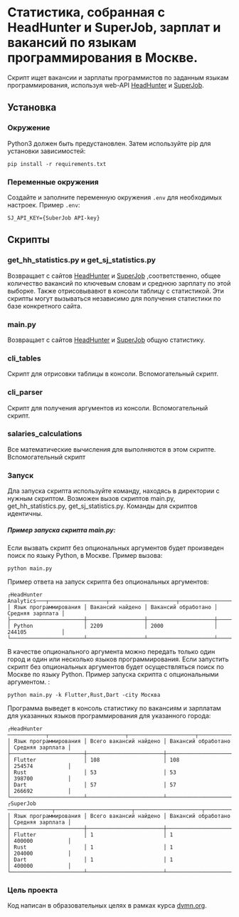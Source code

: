 # Статистика, собранная с HeadHunter и SuperJob, зарплат и вакансий по языкам программирования в Москве.
Скрипт ищет вакансии и зарплаты программистов по заданным языкам программирования, используя web-API [HeadHunter](https://hh.ru/) и [SuperJob](https://superjob.ru/). 


## Установка

### Окружение
Python3 должен быть предустановлен. Затем используйте pip для установки зависимостей:
```
pip install -r requirements.txt
```
### Переменные окружения

Создайте и заполните переменную окружения `.env` для необходимых настроек.
Пример `.env`:

```
SJ_API_KEY={SuberJob API-key}
```
## Скрипты
### get_hh_statistics.py и get_sj_statistics.py
Возвращает с сайтов [HeadHunter](https://hh.ru) и [SuperJob](https://superjob.ru) ,соответственно, общее количество вакансий по ключевым словам и среднюю зарплату по этой выборке. Также отрисовывавют в консоли таблицу с статистикой. Эти скрипты могут вызываться независимо для получения статистики по базе конкретного сайта. 
### main.py
Возвращает с сайтов [HeadHunter](https://hh.ru) и [SuperJob](https://superjob.ru) общую статистику.

### cli_tables
Скрипт для отрисовки таблицы в консоли. Вспомогательный скрипт.

### cli_parser
Скрипт для получения аргументов из консоли. Вспомогательный скрипт.

### salaries_calculations
Все математические вычисления для выполняются в этом скрипте. Вспомогательный скрипт



### Запуск
Дла запуска скрипта используйте команду, находясь в директории с нужным скриптом. Возможен вызов скриптов main.py, get_hh_statistics.py, get_sj_statistics.py.
Команды для скриптов идентичны. 

##### Пример запуска скрипта main.py:

Если вызвать скрипт без опциональных аргументов будет произведен поиск по языку Python, в Москве. Пример вызова:
```
python main.py 
```
Пример ответа на запуск скрипта без опциональных аргументов:
```
┌HeadHunter Analytics───┬──────────────────┬─────────────────────┬──────────────────┐
│ Язык программирования │ Вакансий найдено │ Вакансий обработано │ Средняя зарплата │
├───────────────────────┼──────────────────┼─────────────────────┼──────────────────┤
│ Python                │ 2209             │ 2000                │ 244105           │
└───────────────────────┴──────────────────┴─────────────────────┴──────────────────┘

```

В качестве опционального аргумента можно передать только один город и один или несколько языков программирования. Если запустить скрипт без опциональных аргументов будет осуществляться поиск по Москве по языку Python. Пример запуска скрипта с опциональными аргументом. :
```
python main.py -k Flutter,Rust,Dart -city Москва
```

Программа выведет в консоль статистику по вакансиям и зарплатам для указанных языков программирования для указанного города:
```
┌HeadHunter ────────────┬────────────────────────┬─────────────────────┬──────────────────┐
│ Язык программирования │ Всего вакансий найдено │ Вакансий обработано │ Средняя зарплата │
├───────────────────────┼────────────────────────┼─────────────────────┼──────────────────┤
│ Flutter               │ 108                    │ 108                 │ 254574           │
│ Rust                  │ 53                     │ 53                  │ 398700           │
│ Dart                  │ 57                     │ 57                  │ 266692           │
└───────────────────────┴────────────────────────┴─────────────────────┴──────────────────┘
┌SuperJob ──────────────┬────────────────────────┬─────────────────────┬──────────────────┐
│ Язык программирования │ Всего вакансий найдено │ Вакансий обработано │ Средняя зарплата │
├───────────────────────┼────────────────────────┼─────────────────────┼──────────────────┤
│ Flutter               │ 1                      │ 1                   │ 400000           │
│ Rust                  │ 1                      │ 1                   │ 204000           │
│ Dart                  │ 1                      │ 1                   │ 400000           │
└───────────────────────┴────────────────────────┴─────────────────────┴──────────────────┘
```

### Цель проекта

Код написан в образовательных целях в рамках курса [dvmn.org](https://dvmn.org/).
